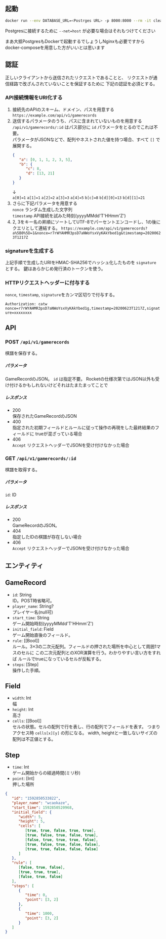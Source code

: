 
起動
--------------------------------------------------------------------------------
```sh
docker run --env DATABASE_URL=<Postrges URL> -p 8000:8000 --rm -it clear-all-to-win-server
```

Postgresに接続するために `--net=host` が必要な場合はそれもつけてください

まあ大抵PostgresもDockerで起動するでしょうしNginxも必要ですから
docker-composeを用意した方がいいとは思います


認証
--------------------------------------------------------------------------------

正しいクライアントから送信されたリクエストであることと、
リクエストが通信経路で改ざんされていないことを保証するために
下記の認証を必須とする。


### API接続情報をURI化する

1. 接続先のAPIのスキーム、ドメイン、パスを用意する  
    `https://example.com/api/v1/gamerecords`
2. 送信するパラメータのうち、パスに含まれていないものを用意する  
    `/api/v1/gamerecords/:id` はパス部分に `id` パラメータをとるのでこれは不要。  
    パラメータがJSONなどで、配列やネストされた値を持つ場合、すべて `[]` で展開する。  
    ```json
    {
       "a": [0, 1, 1, 2, 3, 5],
       "b": {
          "c": 8,
          "d": [13, 21]
       }
    }
    ```
    ↓  
    `a[0]=1` `a[1]=1` `a[2]=2` `a[3]=3` `a[4]=5` `b[c]=8` `b[d][0]=13` `b[d][1]=21`
3. さらに下記パラメータを用意する  
    `nonce` ランダム生成した文字列  
    `timestamp` API接続を試みた時刻(yyyyMMdd'T'HHmm'Z')  
3. 2, 3をキー名の昇順にソートしてUTF-8でパーセントエンコードし、1の後にクエリとして連結する。
    `https://example.com/api/v1/gamerecords?a%5B0%5D=1&nonce=r7rWYAHMR3psD7aNWoYsxVyKAkYbed1g&timestamp=20200623T1217Z`

### signatureを生成する

上記手順で生成したURIをHMAC-SHA256でハッシュ化したものを `signature` とする。
鍵はあらかじめ発行済のトークンを使う。

### HTTPリクエストヘッダーに付与する

`nonce`, `timestamp`, `signature`をカンマ区切りで付与する。

`Authorization: catw nonce=r7rWYAHMR3psD7aNWoYsxVyKAkYbed1g,timestamp=20200623T1217Z,signature=xxxxxxxx`


API
--------------------------------------------------------------------------------

### POST `/api/v1/gamerecords`

棋譜を保存する。

##### パラメータ

GameRecordのJSON。 `id` は指定不要。
Rocketの仕様次第ではJSON以外も受け付けるかもしれないけどそれはたまたまってことで

##### レスポンス

- 200  
    保存されたGameRecordのJSON
- 400  
    指定された初期フィールドとルールに従って操作の再現をした最終結果のフィールドに
    trueが混ざっている場合
- 406  
    `Accept` リクエストヘッダーでJSONを受け付けなかった場合


### GET `/api/v1/gamerecords/:id`

棋譜を取得する。

##### パラメータ

`id`: ID

##### レスポンス

- 200  
    GameRecordのJSON。
- 404  
    指定したIDの棋譜が存在しない場合
- 406  
    `Accept` リクエストヘッダーでJSONを受け付けなかった場合


エンティティ
--------------------------------------------------------------------------------

## GameRecord

- `id`: String  
    ID。POST時省略可。
- `player_name`: String?  
    プレイヤー名(null可)
- `start_time`: String  
    ゲーム開始時刻(yyyyMMdd'T'HHmm'Z')
- `initial_field`: Field  
    ゲーム開始直後のフィールド。
- `rule`: [[Bool]]  
    ルール。3×3の二次元配列。フィールドの押された場所を中心として周囲1マスのセルに
    この二次元配列とのXOR演算を行う。わかりやすい言い方をすれば
    ルールでtrueになっているセルが反転する。
- `steps`: [Step]  
    操作した手順。

## Field

- `width`: Int  
    幅
- `height`: Int  
    高さ
- `cells`: [[Bool]]  
    セルの状態。セルの配列で行を表し、行の配列でフィールドを表す。
    つまりアクセス時 `cells[x][y]` の形になる。
    width, heightと一致しないサイズの配列は不正値とする。

## Step

- `time`: Int  
    ゲーム開始からの経過時間(ミリ秒)
- `point`: [Int]  
    押した場所

```json
{
   "id": "1592850533822",
   "player_name": "wcaokaze",
   "start_time": 1592850520968,
   "initial_field": {
      "width": 5,
      "height": 5,
      "cells": [
         [true, true, false, true, true],
         [true, false, true, false, true],
         [false, true, true, true, false],
         [true, false, true, false, false],
         [true, true, false, false, false]
      ]
   },
   "rule": [
      [false, true, false],
      [true, true, true],
      [false, true, false]
   ],
   "steps": [
      {
         "time": 0,
         "point": [3, 2]
      },
      {
         "time": 1000,
         "point": [3, 2]
      }
   ]
}
```


